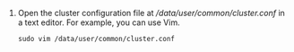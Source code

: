 1.  Open the cluster configuration file at _/data/user/common/cluster.conf_ in a text editor. For example, you can use Vim.

        sudo vim /data/user/common/cluster.conf
